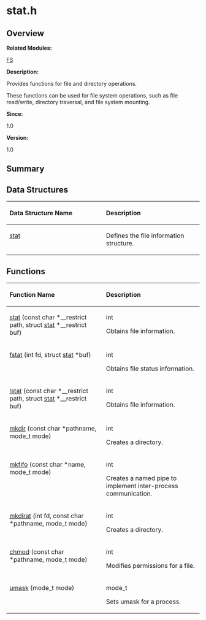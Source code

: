 # stat.h<a name="EN-US_TOPIC_0000001055189449"></a>

## **Overview**<a name="section492059681084832"></a>

**Related Modules:**

[FS](fs.md)

**Description:**

Provides functions for file and directory operations. 

These functions can be used for file system operations, such as file read/write, directory traversal, and file system mounting.

**Since:**

1.0

**Version:**

1.0

## **Summary**<a name="section417781680084832"></a>

## Data Structures<a name="nested-classes"></a>

<a name="table180771926084832"></a>
<table><thead align="left"><tr id="row1537775208084832"><th class="cellrowborder" valign="top" width="50%" id="mcps1.1.3.1.1"><p id="p58499656084832"><a name="p58499656084832"></a><a name="p58499656084832"></a>Data Structure Name</p>
</th>
<th class="cellrowborder" valign="top" width="50%" id="mcps1.1.3.1.2"><p id="p824013685084832"><a name="p824013685084832"></a><a name="p824013685084832"></a>Description</p>
</th>
</tr>
</thead>
<tbody><tr id="row1848320786084832"><td class="cellrowborder" valign="top" width="50%" headers="mcps1.1.3.1.1 "><p id="p1280681490084832"><a name="p1280681490084832"></a><a name="p1280681490084832"></a><a href="stat.md">stat</a></p>
</td>
<td class="cellrowborder" valign="top" width="50%" headers="mcps1.1.3.1.2 "><p id="p554371096084832"><a name="p554371096084832"></a><a name="p554371096084832"></a>Defines the file information structure. </p>
</td>
</tr>
</tbody>
</table>

## Functions<a name="func-members"></a>

<a name="table1206836946084832"></a>
<table><thead align="left"><tr id="row2116836133084832"><th class="cellrowborder" valign="top" width="50%" id="mcps1.1.3.1.1"><p id="p182436732084832"><a name="p182436732084832"></a><a name="p182436732084832"></a>Function Name</p>
</th>
<th class="cellrowborder" valign="top" width="50%" id="mcps1.1.3.1.2"><p id="p1685321034084832"><a name="p1685321034084832"></a><a name="p1685321034084832"></a>Description</p>
</th>
</tr>
</thead>
<tbody><tr id="row1081627936084832"><td class="cellrowborder" valign="top" width="50%" headers="mcps1.1.3.1.1 "><p id="p870664182084832"><a name="p870664182084832"></a><a name="p870664182084832"></a><a href="fs.md#gad2e0bcbe40344116102877f6268ee6ea">stat</a> (const char *__restrict path, struct <a href="stat.md">stat</a> *__restrict buf)</p>
</td>
<td class="cellrowborder" valign="top" width="50%" headers="mcps1.1.3.1.2 "><p id="p184841862084832"><a name="p184841862084832"></a><a name="p184841862084832"></a>int </p>
<p id="p1980981785084832"><a name="p1980981785084832"></a><a name="p1980981785084832"></a>Obtains file information. </p>
</td>
</tr>
<tr id="row1533990793084832"><td class="cellrowborder" valign="top" width="50%" headers="mcps1.1.3.1.1 "><p id="p1500789189084832"><a name="p1500789189084832"></a><a name="p1500789189084832"></a><a href="fs.md#ga198a57e185e8a036ad06345623b84521">fstat</a> (int fd, struct <a href="stat.md">stat</a> *buf)</p>
</td>
<td class="cellrowborder" valign="top" width="50%" headers="mcps1.1.3.1.2 "><p id="p347456097084832"><a name="p347456097084832"></a><a name="p347456097084832"></a>int </p>
<p id="p654612340084832"><a name="p654612340084832"></a><a name="p654612340084832"></a>Obtains file status information. </p>
</td>
</tr>
<tr id="row547295941084832"><td class="cellrowborder" valign="top" width="50%" headers="mcps1.1.3.1.1 "><p id="p34296290084832"><a name="p34296290084832"></a><a name="p34296290084832"></a><a href="fs.md#ga879b7c433a19b6b07b42edcf3871c40f">lstat</a> (const char *__restrict path, struct <a href="stat.md">stat</a> *__restrict buf)</p>
</td>
<td class="cellrowborder" valign="top" width="50%" headers="mcps1.1.3.1.2 "><p id="p1402865219084832"><a name="p1402865219084832"></a><a name="p1402865219084832"></a>int </p>
<p id="p1884120562084832"><a name="p1884120562084832"></a><a name="p1884120562084832"></a>Obtains file information. </p>
</td>
</tr>
<tr id="row357785439084832"><td class="cellrowborder" valign="top" width="50%" headers="mcps1.1.3.1.1 "><p id="p685054705084832"><a name="p685054705084832"></a><a name="p685054705084832"></a><a href="fs.md#gaee98bbe743c2d14dbaa67f01c3fb9ed5">mkdir</a> (const char *pathname, mode_t mode)</p>
</td>
<td class="cellrowborder" valign="top" width="50%" headers="mcps1.1.3.1.2 "><p id="p1841006153084832"><a name="p1841006153084832"></a><a name="p1841006153084832"></a>int </p>
<p id="p26871973084832"><a name="p26871973084832"></a><a name="p26871973084832"></a>Creates a directory. </p>
</td>
</tr>
<tr id="row1000267709084832"><td class="cellrowborder" valign="top" width="50%" headers="mcps1.1.3.1.1 "><p id="p1706795819084832"><a name="p1706795819084832"></a><a name="p1706795819084832"></a><a href="fs.md#ga6b0f61de936f648da290c92ed36192c4">mkfifo</a> (const char *name, mode_t mode)</p>
</td>
<td class="cellrowborder" valign="top" width="50%" headers="mcps1.1.3.1.2 "><p id="p705435053084832"><a name="p705435053084832"></a><a name="p705435053084832"></a>int </p>
<p id="p1675404371084832"><a name="p1675404371084832"></a><a name="p1675404371084832"></a>Creates a named pipe to implement inter-process communication. </p>
</td>
</tr>
<tr id="row789910750084832"><td class="cellrowborder" valign="top" width="50%" headers="mcps1.1.3.1.1 "><p id="p1707174645084832"><a name="p1707174645084832"></a><a name="p1707174645084832"></a><a href="fs.md#gae0b68526355956a8e3298fcb6a72e3bc">mkdirat</a> (int fd, const char *pathname, mode_t mode)</p>
</td>
<td class="cellrowborder" valign="top" width="50%" headers="mcps1.1.3.1.2 "><p id="p206097508084832"><a name="p206097508084832"></a><a name="p206097508084832"></a>int </p>
<p id="p548464402084832"><a name="p548464402084832"></a><a name="p548464402084832"></a>Creates a directory. </p>
</td>
</tr>
<tr id="row1918953956084832"><td class="cellrowborder" valign="top" width="50%" headers="mcps1.1.3.1.1 "><p id="p454582379084832"><a name="p454582379084832"></a><a name="p454582379084832"></a><a href="fs.md#ga1b893413bc424887bbe61f8d0952a0ee">chmod</a> (const char *pathname, mode_t mode)</p>
</td>
<td class="cellrowborder" valign="top" width="50%" headers="mcps1.1.3.1.2 "><p id="p845050245084832"><a name="p845050245084832"></a><a name="p845050245084832"></a>int </p>
<p id="p792042972084832"><a name="p792042972084832"></a><a name="p792042972084832"></a>Modifies permissions for a file. </p>
</td>
</tr>
<tr id="row624840625084832"><td class="cellrowborder" valign="top" width="50%" headers="mcps1.1.3.1.1 "><p id="p1388550490084832"><a name="p1388550490084832"></a><a name="p1388550490084832"></a><a href="fs.md#ga556063623e479c26c64544024a046024">umask</a> (mode_t mode)</p>
</td>
<td class="cellrowborder" valign="top" width="50%" headers="mcps1.1.3.1.2 "><p id="p178700035084832"><a name="p178700035084832"></a><a name="p178700035084832"></a>mode_t </p>
<p id="p1761018719084832"><a name="p1761018719084832"></a><a name="p1761018719084832"></a>Sets umask for a process. </p>
</td>
</tr>
</tbody>
</table>

